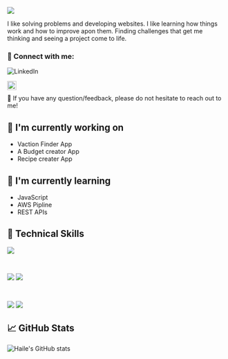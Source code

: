 [<img src="https://github.com/HaileB65/test/blob/main/github-header-image2.png"/>](https://www.linkedin.com/in/haile-brendon/)

I like solving problems and developing websites. I like learning how things work and how to improve apon them. Finding challenges that get me thinking and seeing a project come to life.

### 🤝 Connect with me: 
![LinkedIn](https://img.shields.io/badge/linkedin-%230077B5.svg?style=for-the-badge&logo=linkedin&logoColor=white)

<a href="https://www.linkedin.com/in/haile-brendon/"><img align="left" src="https://img.shields.io/badge/linkedin-%230077B5.svg?style=for-the-badge&logo=linkedin&logoColor=white" width="21px"/></a>

</br>

💬 If you have any question/feedback, please do not hesitate to reach out to me!

## 🔭 I'm currently working on

- Vaction Finder App
- A Budget creator App
- Recipe creater App

## 🌱 I'm currently learning

- JavaScript
- AWS Pipline
- REST APIs  

## 💼 Technical Skills

![](https://img.shields.io/badge/Code-HTML5-informational?style=flat&logo=HTML5&color=E34F26)

</br>

![](https://img.shields.io/badge/Style-CSS3-informational?style=flat&logo=CSS3&color=1572B6)
![](https://img.shields.io/badge/Style-styled--components-informational?style=flat&logo=styled-components&color=DB7093)


</br>

![](https://img.shields.io/badge/Tools-Git-informational?style=flat&logo=Git&color=F05032)
![](https://img.shields.io/badge/Tools-GitHub-informational?style=flat&logo=GitHub&color=181717)

## 📈 GitHub Stats 

![Haile's GitHub stats](https://github-readme-stats.vercel.app/api?username=HaileB65&theme=dark&show_icons=true)
